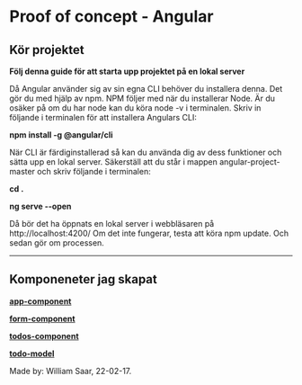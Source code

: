 # Proof of concept - Angular

## Kör projektet

**Följ denna guide för att starta upp projektet på en lokal server**

Då Angular använder sig av sin egna CLI behöver du installera denna. Det gör du med hjälp av npm. NPM följer med när du installerar Node. Är du osäker på om du har node kan du köra node -v i terminalen. Skriv in följande i terminalen för att installera Angulars CLI:

**npm install -g @angular/cli**

När CLI är färdiginstallerad så kan du använda dig av dess funktioner och sätta upp en lokal server. Säkerställ att du står i mappen angular-project-master och skriv följande i terminalen:

**cd .**

**ng serve --open**

Då bör det ha öppnats en lokal server i webbläsaren på
http://localhost:4200/ Om det inte fungerar, testa att köra npm update. Och sedan gör om processen.

---

## Komponeneter jag skapat

[**app-component**](./src/app/)

[**form-component**](./src/app/form)

[**todos-component**](./src/app/components/todos/)

[**todo-model**](./src/app/models)

Made by: William Saar, 22-02-17.
